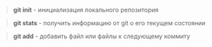 >**git init** - инициализация локального репозитория

>**git stats** - получить информацию от git о его текущем состоянии

>**git add** - добавить файл или файлы к следующему коммиту